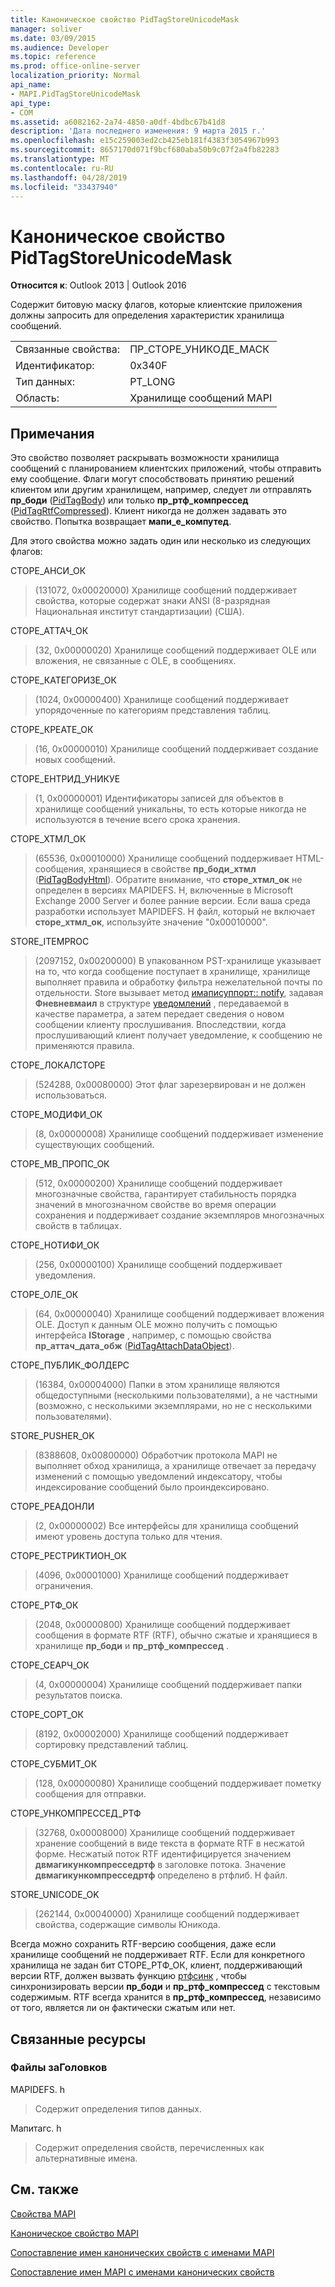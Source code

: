 ```yaml
---
title: Каноническое свойство PidTagStoreUnicodeMask
manager: soliver
ms.date: 03/09/2015
ms.audience: Developer
ms.topic: reference
ms.prod: office-online-server
localization_priority: Normal
api_name:
- MAPI.PidTagStoreUnicodeMask
api_type:
- COM
ms.assetid: a6082162-2a74-4850-a0df-4bdbc67b41d8
description: 'Дата последнего изменения: 9 марта 2015 г.'
ms.openlocfilehash: e15c259003ed2cb425eb181f4383f3054967b993
ms.sourcegitcommit: 8657170d071f9bcf680aba50b9c07f2a4fb82283
ms.translationtype: MT
ms.contentlocale: ru-RU
ms.lasthandoff: 04/28/2019
ms.locfileid: "33437940"
---
```

# <a name="pidtagstoreunicodemask-canonical-property"></a>Каноническое свойство PidTagStoreUnicodeMask

  
  
**Относится к**: Outlook 2013 | Outlook 2016 
  
Содержит битовую маску флагов, которые клиентские приложения должны запросить для определения характеристик хранилища сообщений.
  
|||
|:-----|:-----|
|Связанные свойства:  <br/> |ПР_СТОРЕ_УНИКОДЕ_МАСК  <br/> |
|Идентификатор:  <br/> |0x340F  <br/> |
|Тип данных:  <br/> |PT_LONG  <br/> |
|Область:  <br/> |Хранилище сообщений MAPI  <br/> |
   
## <a name="remarks"></a>Примечания

Это свойство позволяет раскрывать возможности хранилища сообщений с планированием клиентских приложений, чтобы отправить ему сообщение. Флаги могут способствовать принятию решений клиентом или другим хранилищем, например, следует ли отправлять **пр_боди** ([PidTagBody](pidtagbody-canonical-property.md)) или только **пр_ртф_компрессед** ([PidTagRtfCompressed](pidtagrtfcompressed-canonical-property.md)). Клиент никогда не должен задавать это свойство. Попытка возвращает **мапи_е_компутед**. 
  
Для этого свойства можно задать один или несколько из следующих флагов: 
  
СТОРЕ_АНСИ_ОК
  
> (131072, 0x00020000) Хранилище сообщений поддерживает свойства, которые содержат знаки ANSI (8-разрядная Национальная институт стандартизации) (США).
    
СТОРЕ_АТТАЧ_ОК 
  
> (32, 0x00000020) Хранилище сообщений поддерживает OLE или вложения, не связанные с OLE, в сообщениях. 
    
СТОРЕ_КАТЕГОРИЗЕ_ОК 
  
> (1024, 0x00000400) Хранилище сообщений поддерживает упорядоченные по категориям представления таблиц. 
    
СТОРЕ_КРЕАТЕ_ОК 
  
> (16, 0x00000010) Хранилище сообщений поддерживает создание новых сообщений. 
    
СТОРЕ_ЕНТРИД_УНИКУЕ 
  
> (1, 0x00000001) Идентификаторы записей для объектов в хранилище сообщений уникальны, то есть которые никогда не используются в течение всего срока хранения. 
    
СТОРЕ_ХТМЛ_ОК 
  
> (65536, 0x00010000) Хранилище сообщений поддерживает HTML-сообщения, хранящиеся в свойстве **пр_боди_хтмл** ([PidTagBodyHtml](pidtagbodyhtml-canonical-property.md)). Обратите внимание, что **сторе_хтмл_ок** не определен в версиях MAPIDEFS. H, включенные в Microsoft Exchange 2000 Server и более ранние версии. Если ваша среда разработки использует MAPIDEFS. H файл, который не включает **сторе_хтмл_ок**, используйте значение "0x00010000". 
    
STORE_ITEMPROC
  
> (2097152, 0x00200000) В упакованном PST-хранилище указывает на то, что когда сообщение поступает в хранилище, хранилище выполняет правила и обработку фильтра нежелательной почты по отдельности. Store вызывает метод [имаписуппорт:: notify](imapisupport-notify.md), задавая **Фневневмаил** в структуре [уведомлений](notification.md) , передаваемой в качестве параметра, а затем передает сведения о новом сообщении клиенту прослушивания. Впоследствии, когда прослушивающий клиент получает уведомление, к сообщению не применяются правила. 
    
СТОРЕ_ЛОКАЛСТОРЕ
  
> (524288, 0x00080000) Этот флаг зарезервирован и не должен использоваться.
    
СТОРЕ_МОДИФИ_ОК 
  
> (8, 0x00000008) Хранилище сообщений поддерживает изменение существующих сообщений. 
    
СТОРЕ_МВ_ПРОПС_ОК 
  
> (512, 0x00000200) Хранилище сообщений поддерживает многозначные свойства, гарантирует стабильность порядка значений в многозначном свойстве во время операции сохранения и поддерживает создание экземпляров многозначных свойств в таблицах. 
    
СТОРЕ_НОТИФИ_ОК 
  
> (256, 0x00000100) Хранилище сообщений поддерживает уведомления. 
    
СТОРЕ_ОЛЕ_ОК 
  
> (64, 0x00000040) Хранилище сообщений поддерживает вложения OLE. Доступ к данным OLE можно получить с помощью интерфейса **IStorage** , например, с помощью свойства **пр_аттач_дата_обж** ([PidTagAttachDataObject](pidtagattachdataobject-canonical-property.md)). 
    
СТОРЕ_ПУБЛИК_ФОЛДЕРС 
  
> (16384, 0x00004000) Папки в этом хранилище являются общедоступными (несколькими пользователями), а не частными (возможно, с несколькими экземплярами, но не с несколькими пользователями). 
    
STORE_PUSHER_OK
  
> (8388608, 0x00800000) Обработчик протокола MAPI не выполняет обход хранилища, а хранилище отвечает за передачу изменений с помощью уведомлений индексатору, чтобы индексирование сообщений было проиндексировано.
    
СТОРЕ_РЕАДОНЛИ 
  
> (2, 0x00000002) Все интерфейсы для хранилища сообщений имеют уровень доступа только для чтения. 
    
СТОРЕ_РЕСТРИКТИОН_ОК 
  
> (4096, 0x00001000) Хранилище сообщений поддерживает ограничения. 
    
СТОРЕ_РТФ_ОК 
  
> (2048, 0x00000800) Хранилище сообщений поддерживает сообщения в формате RTF (RTF), обычно сжатые и хранящиеся в хранилище **пр_боди** и **пр_ртф_компрессед** . 
    
СТОРЕ_СЕАРЧ_ОК 
  
> (4, 0x00000004) Хранилище сообщений поддерживает папки результатов поиска. 
    
СТОРЕ_СОРТ_ОК 
  
> (8192, 0x00002000) Хранилище сообщений поддерживает сортировку представлений таблиц. 
    
СТОРЕ_СУБМИТ_ОК 
  
> (128, 0x00000080) Хранилище сообщений поддерживает пометку сообщения для отправки. 
    
СТОРЕ_УНКОМПРЕССЕД_РТФ 
  
> (32768, 0x00008000) Хранилище сообщений поддерживает хранение сообщений в виде текста в формате RTF в несжатой форме. Несжатый поток RTF идентифицируется значением **двмагикункомпресседртф** в заголовке потока. Значение **двмагикункомпресседртф** определено в ртфлиб. H файл. 
    
STORE_UNICODE_OK
  
> (262144, 0x00040000) Хранилище сообщений поддерживает свойства, содержащие символы Юникода.
    
Всегда можно сохранить RTF-версию сообщения, даже если хранилище сообщений не поддерживает RTF. Если для конкретного хранилища не задан бит СТОРЕ_РТФ_ОК, клиент, поддерживающий версии RTF, должен вызвать функцию [ртфсинк](rtfsync.md) , чтобы синхронизировать версии **пр_боди** и **пр_ртф_компрессед** с текстовым содержимым. RTF всегда хранится в **пр_ртф_компрессед**, независимо от того, является ли он фактически сжатым или нет. 
  
## <a name="related-resources"></a>Связанные ресурсы

### <a name="header-files"></a>Файлы заГоловков

MAPIDEFS. h
  
> Содержит определения типов данных.
    
Мапитагс. h
  
> Содержит определения свойств, перечисленных как альтернативные имена.
    
## <a name="see-also"></a>См. также



[Свойства MAPI](mapi-properties.md)
  
[Каноническое свойство MAPI](mapi-canonical-properties.md)
  
[Сопоставление имен канонических свойств с именами MAPI](mapping-canonical-property-names-to-mapi-names.md)
  
[Сопоставление имен MAPI с именами канонических свойств](mapping-mapi-names-to-canonical-property-names.md)

